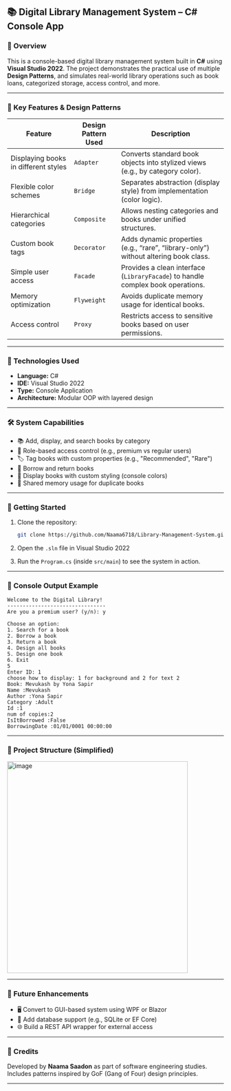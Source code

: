 ## 📚 Digital Library Management System – C# Console App

### 📝 Overview

This is a console-based digital library management system built in **C#** using **Visual Studio 2022**.
The project demonstrates the practical use of multiple **Design Patterns**, and simulates real-world library operations such as book loans, categorized storage, access control, and more.

---

### 🧠 Key Features & Design Patterns

| Feature                              | Design Pattern Used | Description                                                                         |
| ------------------------------------ | ------------------- | ----------------------------------------------------------------------------------- |
| Displaying books in different styles | `Adapter`           | Converts standard book objects into stylized views (e.g., by category color).       |
| Flexible color schemes               | `Bridge`            | Separates abstraction (display style) from implementation (color logic).            |
| Hierarchical categories              | `Composite`         | Allows nesting categories and books under unified structures.                       |
| Custom book tags                     | `Decorator`         | Adds dynamic properties (e.g., “rare”, “library-only”) without altering book class. |
| Simple user access                   | `Facade`            | Provides a clean interface (`LibraryFacade`) to handle complex book operations.     |
| Memory optimization                  | `Flyweight`         | Avoids duplicate memory usage for identical books.                                  |
| Access control                       | `Proxy`             | Restricts access to sensitive books based on user permissions.                      |

---

### 🔧 Technologies Used

* **Language:** C#
* **IDE:** Visual Studio 2022
* **Type:** Console Application
* **Architecture:** Modular OOP with layered design

---

### 🛠 System Capabilities

* 📚 Add, display, and search books by category
* 👥 Role-based access control (e.g., premium vs regular users)
* 🏷 Tag books with custom properties (e.g., "Recommended", "Rare")
* 🔄 Borrow and return books
* 🎨 Display books with custom styling (console colors)
* 💾 Shared memory usage for duplicate books

---

### 🚀 Getting Started

1. Clone the repository:

   ```bash
   git clone https://github.com/Naama6718/Library-Management-System.git
   ```

2. Open the `.sln` file in Visual Studio 2022

3. Run the `Program.cs` (inside `src/main`) to see the system in action.

---

### 📸 Console Output Example

```
Welcome to the Digital Library!
--------------------------------
Are you a premium user? (y/n): y

Choose an option:
1. Search for a book
2. Borrow a book
3. Return a book
4. Design all books
5. Design one book
6. Exit
5
Enter ID: 1
choose how to display: 1 for background and 2 for text 2
Book: Mevukash by Yona Sapir
Name :Mevukash
Author :Yona Sapir
Category :Adult
Id :1
num of copies:2
IsItBorrowed :False
BorrowingDate :01/01/0001 00:00:00
```

---

### 📂 Project Structure (Simplified)

<img width="420" height="492" alt="image" src="https://github.com/user-attachments/assets/b22563e5-c372-4da9-9956-e27d66969d43" />

---

### 💬 Future Enhancements

* 🖥 Convert to GUI-based system using WPF or Blazor
* 💾 Add database support (e.g., SQLite or EF Core)
* 🌐 Build a REST API wrapper for external access

---

### 📌 Credits

Developed by **Naama Saadon** as part of software engineering studies.
Includes patterns inspired by GoF (Gang of Four) design principles.

---
